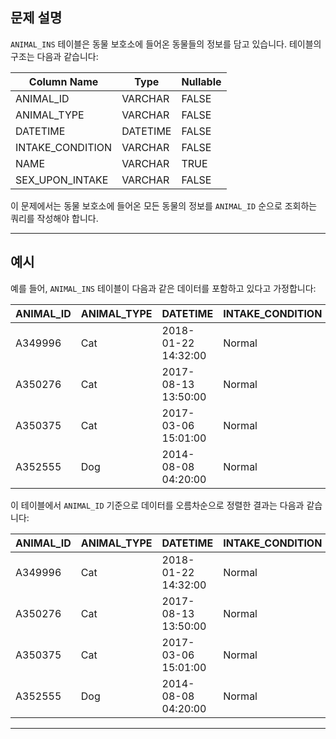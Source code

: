 ## 문제 설명

`ANIMAL_INS` 테이블은 동물 보호소에 들어온 동물들의 정보를 담고 있습니다. 테이블의 구조는 다음과 같습니다:

| Column Name       | Type     | Nullable |
|-------------------|----------|----------|
| ANIMAL_ID         | VARCHAR  | FALSE    |
| ANIMAL_TYPE       | VARCHAR  | FALSE    |
| DATETIME          | DATETIME | FALSE    |
| INTAKE_CONDITION  | VARCHAR  | FALSE    |
| NAME              | VARCHAR  | TRUE     |
| SEX_UPON_INTAKE   | VARCHAR  | FALSE    |

이 문제에서는 동물 보호소에 들어온 모든 동물의 정보를 `ANIMAL_ID` 순으로 조회하는 쿼리를 작성해야 합니다.

---

## 예시

예를 들어, `ANIMAL_INS` 테이블이 다음과 같은 데이터를 포함하고 있다고 가정합니다:

| ANIMAL_ID | ANIMAL_TYPE | DATETIME              | INTAKE_CONDITION | NAME   | SEX_UPON_INTAKE |
|-----------|-------------|-----------------------|------------------|--------|-----------------|
| A349996   | Cat         | 2018-01-22 14:32:00   | Normal           | Sugar  | Neutered Male   |
| A350276   | Cat         | 2017-08-13 13:50:00   | Normal           | Jewel  | Spayed Female   |
| A350375   | Cat         | 2017-03-06 15:01:00   | Normal           | Meo    | Neutered Male   |
| A352555   | Dog         | 2014-08-08 04:20:00   | Normal           | Harley | Spayed Female   |

이 테이블에서 `ANIMAL_ID` 기준으로 데이터를 오름차순으로 정렬한 결과는 다음과 같습니다:

| ANIMAL_ID | ANIMAL_TYPE | DATETIME              | INTAKE_CONDITION | NAME   | SEX_UPON_INTAKE |
|-----------|-------------|-----------------------|------------------|--------|-----------------|
| A349996   | Cat         | 2018-01-22 14:32:00   | Normal           | Sugar  | Neutered Male   |
| A350276   | Cat         | 2017-08-13 13:50:00   | Normal           | Jewel  | Spayed Female   |
| A350375   | Cat         | 2017-03-06 15:01:00   | Normal           | Meo    | Neutered Male   |
| A352555   | Dog         | 2014-08-08 04:20:00   | Normal           | Harley | Spayed Female   |

---
